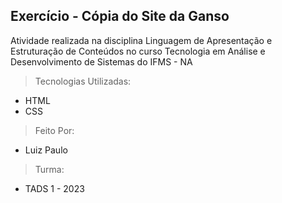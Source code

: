 ## Exercício - Cópia do Site da Ganso

Atividade realizada na disciplina Linguagem de Apresentação e Estruturação de Conteúdos no curso Tecnologia em Análise e Desenvolvimento de Sistemas do IFMS - NA

> Tecnologias Utilizadas:

- HTML
- CSS

> Feito Por:

- Luiz Paulo

> Turma:

- TADS 1 - 2023